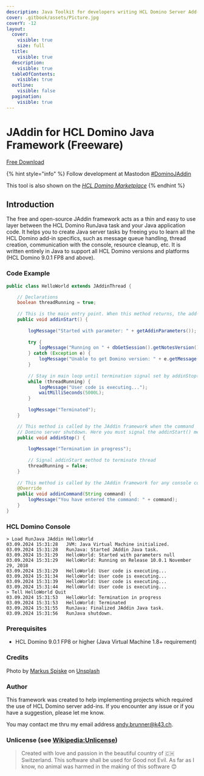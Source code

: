 ```yaml
---
description: Java Toolkit for developers writing HCL Domino Server Add-ins
cover: .gitbook/assets/Picture.jpg
coverY: -12
layout:
  cover:
    visible: true
    size: full
  title:
    visible: true
  description:
    visible: true
  tableOfContents:
    visible: true
  outline:
    visible: false
  pagination:
    visible: true
---
```


# JAddin for HCL Domino Java Framework (Freeware)

<a href="download/download.md" class="button primary">Free Download</a>

{% hint style="info" %}
Follow development at Mastodon [#DominoJAddin](https://swiss.social/tags/dominojaddin)

This tool is also shown on the [_HCL Domino Marketplace_](https://hclsofy.com/domino)
{% endhint %}

## Introduction

The free and open-source JAddin framework acts as a thin and easy to use layer between the HCL Domino RunJava task and your Java application code. It helps you to create Java server tasks by freeing you to learn all the HCL Domino add-in specifics, such as message queue handling, thread creation, communication with the console, resource cleanup, etc. It is written entirely in Java to support all HCL Domino versions and platforms (HCL Domino 9.0.1 FP8 and above).

### **Code Example**

```java
public class HelloWorld extends JAddinThread {

	// Declarations
	boolean threadRunning = true;
	
	// This is the main entry point. When this method returns, the add-in terminates.
	public void addinStart() {
		
		logMessage("Started with parameter: " + getAddinParameters());
		
		try {
			logMessage("Running on " + dbGetSession().getNotesVersion());
		} catch (Exception e) {
			logMessage("Unable to get Domino version: " + e.getMessage());
		}
		
		// Stay in main loop until termination signal set by addinStop()
		while (threadRunning) {
			logMessage("User code is executing...");
			waitMilliSeconds(5000L);
		}
		
		logMessage("Terminated");
	}

	// This method is called by the JAddin framework when the command 'Quit' or 'Exit' is entered or during
	// Domino server shutdown. Here you must signal the addinStart() method to terminate itself and to perform any cleanup.
	public void addinStop() {
		
		logMessage("Termination in progress");
		
		// Signal addinStart method to terminate thread
		threadRunning = false;
	}
	
	// This method is called by the JAddin framework for any console command entered.
	@Override
	public void addinCommand(String command) {
		logMessage("You have entered the command: " + command);
	}
}
```

### **HCL Domino Console**

```
> Load RunJava JAddin HelloWorld
03.09.2024 15:31:28   JVM: Java Virtual Machine initialized.
03.09.2024 15:31:28   RunJava: Started JAddin Java task.
03.09.2024 15:31:29   HelloWorld: Started with parameters null
03.09.2024 15:31:29   HelloWorld: Running on Release 10.0.1 November 29, 2018
03.09.2024 15:31:29   HelloWorld: User code is executing...
03.09.2024 15:31:34   HelloWorld: User code is executing...
03.09.2024 15:31:39   HelloWorld: User code is executing...
03.09.2024 15:31:44   HelloWorld: User code is executing...
> Tell HelloWorld Quit
03.09.2024 15:31:53   HelloWorld: Termination in progress
03.09.2024 15:31:53   HelloWorld: Terminated
03.09.2024 15:31:55   RunJava: Finalized JAddin Java task.
03.09.2024 15:31:56   RunJava shutdown.
```

### **Prerequisites**

* HCL Domino 9.0.1 FP8 or higher (Java Virtual Machine 1.8+ requirement)

### Credits

Photo by [Markus Spiske](https://unsplash.com/ja/@markusspiske?utm_source=unsplash\&utm_medium=referral\&utm_content=creditCopyText) on [Unsplash](https://unsplash.com/de/s/fotos/java-programming?utm_source=unsplash\&utm_medium=referral\&utm_content=creditCopyText)

### **Author**

This framework was created to help implementing projects which required the use of HCL Domino server add-ins. If you encounter any issue or if you have a suggestion, please let me know.

You may contact me thru my email address [andy.brunner@k43.ch](mailto:andy.brunner@k43.ch).

### **Unlicense (see** [**Wikipedia:Unlicense**](https://en.wikipedia.org/wiki/Unlicense)**)**

> Created with love and passion in the beautiful country of 🇨🇭 Switzerland. This software shall be used for Good not Evil. As far as I know, no animal was harmed in the making of this software 😊

